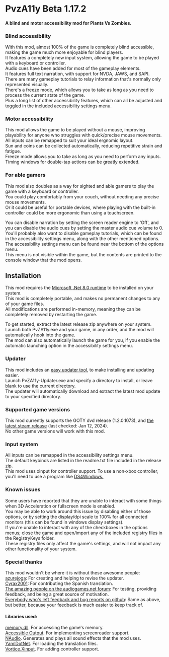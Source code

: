 ﻿# PvzA11y Beta 1.17.2
#### A blind and motor accessibility mod for Plants Vs Zombies.

### Blind accessibility
With this mod, almost 100% of the game is completely blind accessible, making the game much more enjoyable for blind players.  
It features a completely new input system, allowing the game to be played with a keyboard or controller.  
Audio cues have been added for most of the gameplay elements.  
It features full text narration, with support for NVDA, JAWS, and SAPI.  
There are many gameplay tutorials to relay information that's normally only represented visually.  
There's a freeze mode, which allows you to take as long as you need to process the current state of the game.  
Plus a long list of other accessibility features, which can all be adjusted and toggled in the included accessibility settings menu.  

### Motor accessibility
This mod allows the game to be played without a mouse, improving playability for anyone who struggles with quick/precise mouse movements.  
All inputs can be remapped to suit your ideal ergnomic layout.  
Sun and coins can be collected automatically, reducing repetitive strain and fatigue.  
Freeze mode allows you to take as long as you need to perform any inputs.  
Timing windows for double-tap actions can be greatly extended.  

### For able gamers
This mod also doubles as a way for sighted and able gamers to play the game with a keyboard or controller.  
You could play comfortably from your couch, without needing any precise mouse movements.  
Or it could be useful for portable devices, where playing with the built-in controller could be more ergonomic than using a touchscreen.  

You can disable narration by setting the screen reader engine to 'Off', and you can disable the audio cues by setting the master audio cue volume to 0.  
You'll probably also want to disable gameplay tutorials, which can be found in the accessibility settings menu, along with the other mentioned options.  
The accessibility settings menu can be found near the bottom of the options menu.  
This menu is not visible within the game, but the contents are printed to the console window that the mod opens.  




## Installation
This mod requires the [Microsoft .Net 8.0 runtime](https://dotnet.microsoft.com/en-us/download/dotnet/thank-you/runtime-desktop-8.0.0-windows-x86-installer) to be installed on your system.  
This mod is completely portable, and makes no permanent changes to any of your game files.  
All modifications are performed in-memory, meaning they can be completely removed by restarting the game.  

To get started, extract the latest release zip anywhere on your system.  
Launch both PvZA11y.exe and your game, in any order, and the mod will automatically hook into the game.  
The mod can also automatically launch the game for you, if you enable the automatic launching option in the accessibility settings menu.  

### Updater
This mod includes an [easy updater tool](https://github.com/CG8516/PvZA11y-Updater), to make installing and updating easier.  
Launch PvZA11y-Updater.exe and specify a directory to install, or leave blank to use the current directory.  
The updater will automatically download and extract the latest mod update to your specified directory.  

### Supported game versions  
This mod currently supports the GOTY dvd release (1.2.0.1073), and [the latest steam release](https://store.steampowered.com/app/3590/Plants_vs_Zombies_GOTY_Edition/) (last checked: Jan 12, 2024).  
No other game versions will work with this mod.  

### Input system
All inputs can be remapped in the accessibility settings menu.  
The default keybinds are listed in the readme.txt file included in the release zip.  
This mod uses xinput for controller support. To use a non-xbox controller, you'll need to use a program like [DS4Windows.](https://github.com/Ryochan7/DS4Windows)  

### Known issues  
Some users have reported that they are unable to interact with some things when 3D Acceleration or fullscreen mode is enabled.  
You may be able to work around this issue by disabling either of those options, or by setting the display/dpi scale to 100% for all connected monitors (this can be found in windows display settings).  
If you're unable to interact with any of the checkboxes in the options menus; close the game and open/import any of the included registry files in the RegistryKeys folder.   
These registry files only affect the game's settings, and will not impact any other functionality of your system.  

### Special thanks
This mod wouldn't be where it is without these awesome people:  
[azurejoga](https://github.com/azurejoga): For creating and helping to revise the updater.  
[Cyrax2001](https://github.com/Cyrax2001): For contributing the Spanish translation.  
[The amazing people on the audiogames.net forum](https://forum.audiogames.net/post/822297): For testing, providing feedback, and being a great source of motivation.  
[Everybody who's left feedback and bug reports on github](https://github.com/CG8516/PvZA11y/issues?q=): Same as above, but better, because your feedback is much easier to keep track of.  

#### Libraries used:
[memory.dll](https://github.com/erfg12/memory.dll). For accessing the game's memory.  
[Accessible Output](https://github.com/SaqibS/AccessibleOutput). For implementing screenreader support.  
[NAudio](https://github.com/naudio/NAudio). Generates and plays all sound effects that the mod uses.  
[YamlDotNet](https://github.com/aaubry/YamlDotNet). For loading the translation files.  
[Vortice.Xinput](https://github.com/amerkoleci/Vortice.Windows). For adding controller support.


